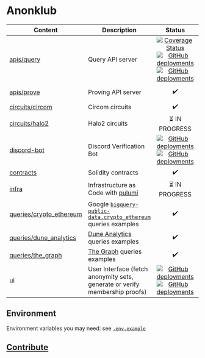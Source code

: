 # Anonklub

| Content                                            | Description                                                                                                                                                |                                                                                                                                                                                                                                                                             Status                                                                                                                                                                                                                                                                              | Live Version                                         |
| -------------------------------------------------- | ---------------------------------------------------------------------------------------------------------------------------------------------------------- | :-------------------------------------------------------------------------------------------------------------------------------------------------------------------------------------------------------------------------------------------------------------------------------------------------------------------------------------------------------------------------------------------------------------------------------------------------------------------------------------------------------------------------------------------------------------: | ---------------------------------------------------- |
| [apis/query](apis/query)                           | Query API server                                                                                                                                           | [![Coverage Status](https://coveralls.io/repos/github/anonklub/anonklub/badge.svg?branch=main)](https://coveralls.io/github/anonklub/anonklub?branch=main) [![GitHub deployments](https://img.shields.io/github/deployments/anonklub/anonklub/query-api-staging?label=Query%20API%20Staging)](https://github.com/anonklub/anonklub/deployments/query-api-staging) [![GitHub deployments](https://img.shields.io/github/deployments/anonklub/anonklub/query-api-prod?label=Query%20API%20Prod)](https://github.com/anonklub/anonklub/deployments/query-api-prod) | [https://anonset.fly.dev/](https://anonset.fly.dev/) |
| [apis/prove ](apis/prove)                          | Proving API server                                                                                                                                         |                                                                                                                                                                                                                                                                       :heavy_check_mark:                                                                                                                                                                                                                                                                        | [http://anonklub.xyz:3000](http://anonklub.xyz:3000) |
| [circuits/circom](circuits/circom)                 | Circom circuits                                                                                                                                            |                                                                                                                                                                                                                                                                       :heavy_check_mark:                                                                                                                                                                                                                                                                        |                                                      |
| [circuits/halo2](circuits/halo2)                   | Halo2 circuits                                                                                                                                             |                                                                                                                                                                                                                                                              :hourglass_flowing_sand: IN PROGRESS                                                                                                                                                                                                                                                               |                                                      |
| [discord-bot](discord-bot)                         | Discord Verification Bot                                                                                                                                   |                                                                        [![GitHub deployments](https://img.shields.io/github/deployments/anonklub/anonklub/discord-bot-staging?label=Discord%20Bot%20Staging)](https://github.com/anonklub/anonklub/deployments/discord-bot-staging) [![GitHub deployments](https://img.shields.io/github/deployments/anonklub/anonklub/discord-bot-prod?label=Discord%20Bot%20Prod)](https://github.com/anonklub/anonklub/deployments/discord-bot-prod)                                                                         |                                                      |
| [contracts](contracts)                             | Solidity contracts                                                                                                                                         |                                                                                                                                                                                                                                                                       :heavy_check_mark:                                                                                                                                                                                                                                                                        |                                                      |
| [infra](infra)                                     | Infrastructure as Code with [pulumi](https://www.pulumi.com/)                                                                                              |                                                                                                                                                                                                                                                              :hourglass_flowing_sand: IN PROGRESS                                                                                                                                                                                                                                                               |                                                      |
| [queries/crypto_ethereum](queries/crypto_ethereum) | Google [`bigquery-public-data.crypto_ethereum`](https://console.cloud.google.com/marketplace/product/ethereum/crypto-ethereum-blockchain) queries examples |                                                                                                                                                                                                                                                                       :heavy_check_mark:                                                                                                                                                                                                                                                                        |                                                      |
| [queries/dune_analytics](queries/dune_analytics)   | [Dune Analytics](https://dune.com/) queries examples                                                                                                       |                                                                                                                                                                                                                                                                       :heavy_check_mark:                                                                                                                                                                                                                                                                        |                                                      |
| [queries/the_graph](queries/the_graph)             | [The Graph](https://thegraph.com/en/) queries examples                                                                                                     |                                                                                                                                                                                                                                                                       :heavy_check_mark:                                                                                                                                                                                                                                                                        |                                                      |
| ui                                                 | User Interface (fetch anonymity sets, generate or verify membership proofs)                                                                                |                                                                                                     [![GitHub deployments](https://img.shields.io/github/deployments/anonklub/anonklub/ui-staging?label=UI%20Staging)](https://github.com/anonklub/anonklub/deployments/ui-staging) [![GitHub deployments](https://img.shields.io/github/deployments/anonklub/anonklub/ui-prod?label=UI%20Prod)](https://github.com/anonklub/anonklub/deployments/ui-prod)                                                                                                      | https://anonklub.fly.dev/                            |

## Environment

Environment variables you may need: see [`.env.example`](.env.example)

## [Contribute](https://github.com/anonklub/anonklub/contribute)
